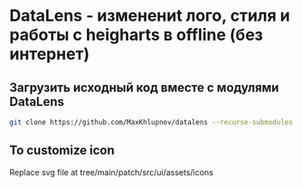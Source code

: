 # DataLens - изменениt лого, стиля и работы с heigharts в offline (без интернет)

## Загрузить исходный код вместе с модулями DataLens

```sh
git clone https://github.com/MaxKhlupnov/datalens --recurse-submodules
```

## To customize icon
Replace svg file at  tree/main/patch/src/ui/assets/icons

